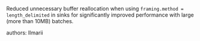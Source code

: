 Reduced unnecessary buffer reallocation when using `framing.method = length_delimited` in sinks for significantly improved performance with large (more than 10MB) batches.

authors: Ilmarii
